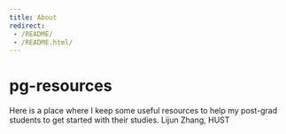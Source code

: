 ```yaml
---
title: About
redirect:
 - /README/
 - /README.html/
---
```


# pg-resources

Here is a place where I keep some useful resources to help my post-grad students to get started with their studies. Lijun Zhang, HUST

